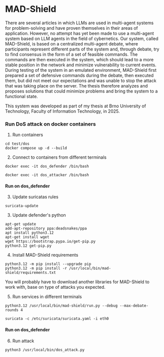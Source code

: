 # MAD-Shield
There are several articles in which LLMs are used in multi-agent systems for problem-solving
and have proven themselves in their areas of application. However, no attempt has yet been
made to use a multi-agent system based on LLM agents in the field of cybernetics. Our
system, called MAD-Shield, is based on a centralized multi-agent debate, where participants
represent different parts of the system and, through debate, try to find consensus in the
form of a set of feasible commands. The commands are then executed in the system,
which should lead to a more stable position in the network and minimize vulnerability to
current events. During testing of the system in an emulated environment, MAD-Shield
first prepared a set of defensive commands during the debate, then executed them, but did
not meet our expectations and was unable to stop the attack that was taking place on the
server. The thesis therefore analyzes and proposes solutions that could minimize problems
and bring the system to a functional state.

This system was developed as part of my thesis at Brno University of Technology, Faculty of Information Technology, in 2025.

### Run DoS attack on docker containers

1. Run containers
```
cd test/dos
docker compose up -d --build
```

2. Connect to containers from different terminals
```
docker exec -it dos_defender /bin/bash
```

```
docker exec -it dos_attacker /bin/bash
```

#### Run on dos_defender
3. Update suricatas rules
```
suricata-update
```

3. Update defender's python
```
apt-get update
add-apt-repository ppa:deadsnakes/ppa
apt install python3.12
apt-get install wget
wget https://bootstrap.pypa.io/get-pip.py
python3.12 get-pip.py
```

4. Install MAD-Shield requirements
```
python3.12 -m pip install --upgrade pip
python3.12 -m pip install -r /usr/local/bin/mad-shield/requirements.txt
```

You will probably have to download another libraries for MAD-Shield to work with, base on type of attacks you expected.

5. Run services in different terminals
```
python3.12 /usr/local/bin/mad-shield/run.py --debug --max-debate-rounds 4
```

```
suricata -c /etc/suricata/suricata.yaml -i eth0
```

#### Run on dos_defender
6. Run attack
```
python3 /usr/local/bin/dos_attack.py
```
